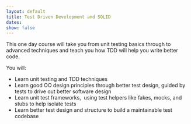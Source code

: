 ```yaml
---
layout: default
title: Test Driven Development and SOLID
dates:
show: false
---
```


This one day course will take you from unit testing basics through to advanced techniques and teach you how TDD will help you write better code.

You will:

* Learn unit testing and TDD techniques 
* Learn good OO design principles through better test design, guided by tests to drive out better software design
* Learn unit test frameworks,  using test helpers like fakes, mocks, and stubs to help isolate tests
* Learn better test design and structure to build a maintainable test codebase

